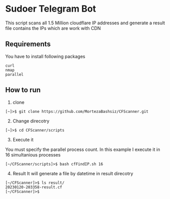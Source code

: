 # Sudoer Telegram Bot
This script scans all 1.5 Million cloudflare IP addresses and generate a result file contains the IPs which are work with CDN

## Requirements
You have to install following packages
```
curl
nmap
parallel
```


## How to run
1. clone

```shell
[~]>$ git clone https://github.com/MortezaBashsiz/CFScanner.git
```

2. Change direcotry

```shell
[~]>$ cd CFScanner/scripts
```
3. Execute it

You must specify the parallel process count. In this example I execute it in 16 simultanious processes

```shell
[~/CFScanner/scripts]>$ bash cfFindIP.sh 16 
```

4. Result
It will generate a file by datetime in result direcotry

```shell
[~/CFScanner]>$ ls result/
20230120-203358-result.cf
[~/CFScanner]>$
```
